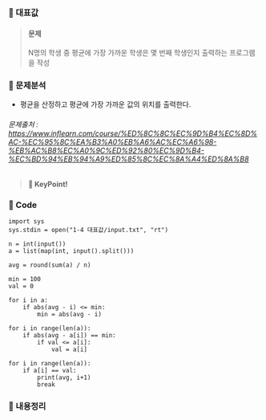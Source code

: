 ### 🥉 대표값

> #### 문제
>
> N명의 학생 중 평균에 가장 가까운 학생은 몇 번째 학생인지 출력하는 프로그램을 작성

### 📌 문제분석

- 평균을 산정하고 평균에 가장 가까운 값의 위치를 출력한다.

###### 문제출처 : https://www.inflearn.com/course/%ED%8C%8C%EC%9D%B4%EC%8D%AC-%EC%95%8C%EA%B3%A0%EB%A6%AC%EC%A6%98-%EB%AC%B8%EC%A0%9C%ED%92%80%EC%9D%B4-%EC%BD%94%EB%94%A9%ED%85%8C%EC%8A%A4%ED%8A%B8

> #### 🔑 KeyPoint!

### 🔌 Code

```
import sys
sys.stdin = open("1-4 대표값/input.txt", "rt")

n = int(input())
a = list(map(int, input().split()))

avg = round(sum(a) / n)

min = 100
val = 0

for i in a:
    if abs(avg - i) <= min:
        min = abs(avg - i)

for i in range(len(a)):
    if abs(avg - a[i]) == min:
        if val <= a[i]:
            val = a[i]

for i in range(len(a)):
    if a[i] == val:
        print(avg, i+1)
        break
```

### 📃 내용정리
